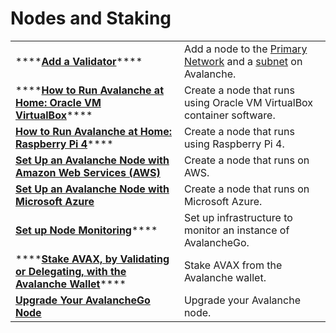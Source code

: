 # Nodes and Staking

|  |  |
| :--- | :--- |
| \*\*\*\*[**Add a Validator**](add-a-validator.md)\*\*\*\* | Add a node to the [Primary Network](https://docs.avax.network/learn/platform-overview) and a [subnet](https://docs.avax.network/learn/platform-overview#subnets) on Avalanche. |
| \*\*\*\*[**How to Run Avalanche at Home: Oracle VM VirtualBox**](https://www.youtube.com/watch?v=7Tx1iKg-jL0)\*\*\*\* | Create a node that runs using Oracle VM VirtualBox container software. |
| [**How to Run Avalanche at Home: Raspberry Pi 4**](https://www.youtube.com/watch?v=jlur1nef4-E)\*\*\*\* | Create a node that runs using Raspberry Pi 4. |
| [**Set Up an Avalanche Node with Amazon Web Services \(AWS\)**](https://docs.avax.network/build/tutorials/nodes-and-staking/setting-up-an-avalanche-node-with-amazon-web-services-aws)**​** | Create a node that runs on AWS. |
| [**Set Up an Avalanche Node with Microsoft Azure**](https://docs.avax.network/build/tutorials/platform/set-up-an-avalanche-node-with-microsoft-azure)**​** | Create a node that runs on Microsoft Azure. |
| [**Set up Node Monitoring**](setting-up-node-monitoring.md)\*\*\*\* | Set up infrastructure to monitor an instance of AvalancheGo. |
| \*\*\*\*[**Stake AVAX, by Validating or Delegating, with the Avalanche Wallet**](staking-avax-by-validating-or-delegating-with-the-avalanche-wallet.md)\*\*\*\* | Stake AVAX from the Avalanche wallet. |
| **​**[**Upgrade Your AvalancheGo Node**](https://docs.avax.network/build/tutorials/nodes-and-staking/upgrade-your-avalanchego-node)**​** | Upgrade your Avalanche node. |



